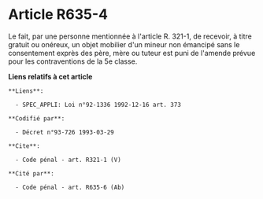 # Article R635-4

Le fait, par une personne mentionnée à l'article R. 321-1, de recevoir, à titre gratuit ou onéreux, un objet mobilier d'un
mineur non émancipé sans le consentement exprès des père, mère ou tuteur est puni de l'amende prévue pour les contraventions
de la 5e classe.

**Liens relatifs à cet article**

	**Liens**:

	  - SPEC_APPLI: Loi n°92-1336 1992-12-16 art. 373

	**Codifié par**:

	  - Décret n°93-726 1993-03-29

	**Cite**:

	  - Code pénal - art. R321-1 (V)

	**Cité par**:

	  - Code pénal - art. R635-6 (Ab)
